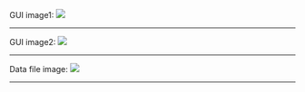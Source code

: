 GUI image1: <img src="https://github.com/rohit2701singh/Student-Detail-Form-using-tkinter/assets/156118970/4c0d6b55-fd02-4f07-9a5c-5f2369b09d23"> <hr>
GUI image2: <img src="https://github.com/rohit2701singh/Student-Detail-Form-using-tkinter/assets/156118970/0d34ac1d-0735-42ad-a9fe-9057c8f1ab6b"><hr>
Data file image: <img src="https://github.com/rohit2701singh/Student-Detail-Form-using-tkinter/assets/156118970/5d048fb3-f557-48b8-b2ce-c47d1329a288"> <hr>

